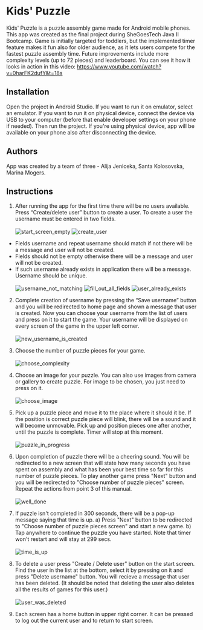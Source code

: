 # Kids' Puzzle

Kids' Puzzle is a puzzle assembly game made for Android mobile phones. This app was created as the final project during SheGoesTech Java II Bootcamp. Game is initially targeted for toddlers, but the implemented timer feature makes it fun also for older audience, as it lets users compete for the fastest puzzle assembly time. Future improvements include more complexity levels (up to 72 pieces) and leaderboard. 
You can see it how it looks in action in this video: 
https://www.youtube.com/watch?v=0harFK2dufY&t=18s

## Installation
Open the project in Android Studio. If you want to run it on emulator, select an emulator. If you want to run it on physical device, connect the device via USB to your computer (before that enable developer settings on your phone if needed). Then run the project. If you're using physical device, app will be available on your phone also after disconnecting the device.



## Authors
App was created by a team of three - Alija Jeniceka, Santa Kolosovska, Marina Mogers.

## Instructions 
1. After running the app for the first time there will be no users available. Press “Create/delete user” button to create a user. To create a user the username must be entered in two fields. \
\
![start_screen_empty](https://user-images.githubusercontent.com/86738044/150312742-277f7e1a-2076-4b39-b648-37286fb6106b.jpg)       ![create_user](https://user-images.githubusercontent.com/86738044/150312734-3141e2d6-ea60-456c-8f48-fda946a8facc.jpg)  

- Fields username and repeat username should match if not there will be a message and user will not be created. 
- Fields should not be empty otherwise there will be a message and user will not be created. 
- If such username already exists in application there will be a message. Username should be unique.\
\
![username_not_matching](https://user-images.githubusercontent.com/86738044/150312754-34b05a98-8ee5-4c7b-bec2-8cfd0dbb71ab.jpg)   ![fill_out_all_fields](https://user-images.githubusercontent.com/86738044/150312736-ecf91c7a-5124-407f-9887-60037566ec61.jpg)    ![user_already_exists](https://user-images.githubusercontent.com/86738044/150312748-61970956-6447-451f-ba26-5e17f13dbf58.jpg)



2. Complete creation of username by pressing the “Save username” button and you will be redirected to home page and shown a message that user is created.  Now you can choose your username from the list of users and press on it to start the game. Your username will be displayed on every screen of the game in the upper left corner.\
\
![new_username_is_created](https://user-images.githubusercontent.com/86738044/150312737-cf902608-d35b-472d-ba1d-aba51fb4382a.jpg)


3. Choose the number of puzzle pieces for your game.\
\
  ![choose_complexity](https://user-images.githubusercontent.com/86738044/150312731-3e1461cb-7b1b-40e6-8960-b2805accd8b8.jpg)

4. Choose an image for your puzzle. You can also use images from camera or gallery to create puzzle. For image to be chosen, you just need to press on it.\
 \
   ![choose_image](https://user-images.githubusercontent.com/86738044/150312733-c0ed3a3e-1a7c-4552-99c1-37c154daa609.jpg)

5. Pick up a puzzle piece and move it to the place where it should it be. If the position is correct puzzle piece will blink, there will be a sound and it will become unmovable. Pick up and position pieces one after another, until the puzzle is complete. Timer will stop at this moment.\
\
![puzzle_in_progress](https://user-images.githubusercontent.com/86738044/150312738-692e254b-abaf-4024-a422-a17f523f686a.jpg)

6. Upon completion of puzzle there will be a cheering sound. You will be redirected to a new screen that will state how many seconds you have spent on assembly and what has been your best time so far for this number of puzzle pieces. To play another game press "Next" button and you will be redirected to "Choose number of puzzle pieces" screen. Repeat the actions from point 3 of this manual.\
\
![well_done](https://user-images.githubusercontent.com/86738044/150312757-fba60906-c14f-44d3-8bab-24399fe1a38a.jpg)

9. If puzzle isn't completed in 300 seconds, there will be a pop-up message saying that time is up. 
a) Press "Next" button to be redirected to "Choose number of puzzle pieces screen" and start a new game. 
b) Tap anywhere to continue the puzzle you have started. Note that timer won't restart and will stay at 299 secs.\
\
![time_is_up](https://user-images.githubusercontent.com/86738044/150312744-e2d80e68-da06-482a-91bc-93662770599a.jpg)

10. To delete a user press "Create / Delete user" button on the start screen. Find the user in the list at the bottom, select it by pressing on it and press "Delete username" button. You will recieve a message that user has been deleted. (It should be noted that deleting the user also deletes all the results of games for this user.) \
\
![user_was_deleted](https://user-images.githubusercontent.com/86738044/150312751-ea3224a7-1c85-466a-9c90-61e273ad21d0.jpg) 

10. Each screen has a home button in upper right corner. It can be pressed to log out the current user and to return to start screen.
